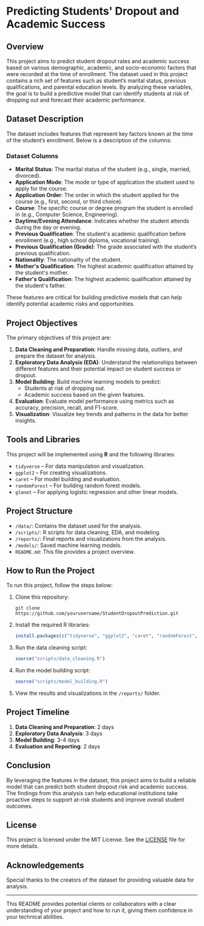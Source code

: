 # Predicting Students' Dropout and Academic Success

## Overview

This project aims to predict student dropout rates and academic success based on various demographic, academic, and socio-economic factors that were recorded at the time of enrollment. The dataset used in this project contains a rich set of features such as student’s marital status, previous qualifications, and parental education levels. By analyzing these variables, the goal is to build a predictive model that can identify students at risk of dropping out and forecast their academic performance.

## Dataset Description

The dataset includes features that represent key factors known at the time of the student’s enrollment. Below is a description of the columns:

### **Dataset Columns**

- **Marital Status**: The marital status of the student (e.g., single, married, divorced).
- **Application Mode**: The mode or type of application the student used to apply for the course.
- **Application Order**: The order in which the student applied for the course (e.g., first, second, or third choice).
- **Course**: The specific course or degree program the student is enrolled in (e.g., Computer Science, Engineering).
- **Daytime/Evening Attendance**: Indicates whether the student attends during the day or evening.
- **Previous Qualification**: The student's academic qualification before enrollment (e.g., high school diploma, vocational training).
- **Previous Qualification (Grade)**: The grade associated with the student’s previous qualification.
- **Nationality**: The nationality of the student.
- **Mother's Qualification**: The highest academic qualification attained by the student's mother.
- **Father's Qualification**: The highest academic qualification attained by the student's father.

These features are critical for building predictive models that can help identify potential academic risks and opportunities.

## Project Objectives

The primary objectives of this project are:
1. **Data Cleaning and Preparation**: Handle missing data, outliers, and prepare the dataset for analysis.
2. **Exploratory Data Analysis (EDA)**: Understand the relationships between different features and their potential impact on student success or dropout.
3. **Model Building**: Build machine learning models to predict:
   - Students at risk of dropping out.
   - Academic success based on the given features.
4. **Evaluation**: Evaluate model performance using metrics such as accuracy, precision, recall, and F1-score.
5. **Visualization**: Visualize key trends and patterns in the data for better insights.

## Tools and Libraries

This project will be implemented using **R** and the following libraries:

- `tidyverse` – For data manipulation and visualization.
- `ggplot2` – For creating visualizations.
- `caret` – For model building and evaluation.
- `randomForest` – For building random forest models.
- `glmnet` – For applying logistic regression and other linear models.

## Project Structure

- `/data/`: Contains the dataset used for the analysis.
- `/scripts/`: R scripts for data cleaning, EDA, and modeling.
- `/reports/`: Final reports and visualizations from the analysis.
- `/models/`: Saved machine learning models.
- `README.md`: This file provides a project overview.

## How to Run the Project

To run this project, follow the steps below:

1. Clone this repository:  
   ```
   git clone https://github.com/yourusername/StudentDropoutPrediction.git
   ```
2. Install the required R libraries:
   ```r
   install.packages(c("tidyverse", "ggplot2", "caret", "randomForest", "glmnet"))
   ```
3. Run the data cleaning script:
   ```r
   source("scripts/data_cleaning.R")
   ```
4. Run the model building script:
   ```r
   source("scripts/model_building.R")
   ```
5. View the results and visualizations in the `/reports/` folder.

## Project Timeline

1. **Data Cleaning and Preparation**: 2 days
2. **Exploratory Data Analysis**: 3 days
3. **Model Building**: 3-4 days
4. **Evaluation and Reporting**: 2 days

## Conclusion

By leveraging the features in the dataset, this project aims to build a reliable model that can predict both student dropout risk and academic success. The findings from this analysis can help educational institutions take proactive steps to support at-risk students and improve overall student outcomes.

## License

This project is licensed under the MIT License. See the [LICENSE](LICENSE) file for more details.

## Acknowledgements

Special thanks to the creators of the dataset for providing valuable data for analysis.

---

This README provides potential clients or collaborators with a clear understanding of your project and how to run it, giving them confidence in your technical abilities.

